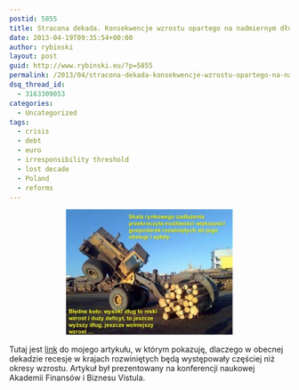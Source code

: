 ```yaml
---
postid: 5855
title: Stracona dekada. Konsekwencje wzrostu opartego na nadmiernym długu.
date: 2013-04-19T09:35:54+00:00
author: rybinski
layout: post
guid: http://www.rybinski.eu/?p=5855
permalink: /2013/04/stracona-dekada-konsekwencje-wzrostu-opartego-na-nadmiernym-dlugu/
dsq_thread_id:
  - 3163309053
categories:
  - Uncategorized
tags:
  - crisis
  - debt
  - euro
  - irresponsibility threshold
  - lost decade
  - Poland
  - reforms
---
```

<p style="text-align: center;">
  <a href="/uploads/2013/04/koparka.jpg"><img class="size-medium wp-image-5856 aligncenter" title="koparka" src="/uploads/2013/04/koparka-300x226.jpg" alt="" width="300" height="226" /></a>
</p>

Tutaj jest [link](http://resources.rybinski.eu/resources/viewResource:9274ddea-a8cb-11e2-95bb-001b24eff4d8) do mojego artykułu, w którym pokazuję, dlaczego w obecnej dekadzie recesje w krajach rozwiniętych będą występowały częściej niż okresy wzrostu. Artykuł był prezentowany na konferencji naukowej Akademii Finansów i Biznesu Vistula.
